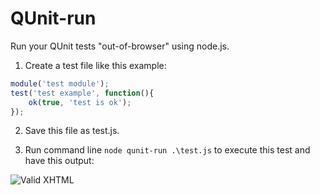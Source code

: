 QUnit-run
=========

Run your QUnit tests "out-of-browser" using node.js.


1) Create a test file like this example:

```javascript
module('test module');
test('test example', function(){
	ok(true, 'test is ok');
});
```

2) Save this file as test.js.

3) Run command line ```node qunit-run .\test.js``` to execute this test and have this output:

![Valid XHTML](https://raw.github.com/Diullei/QUnit-run/master/output.png)
